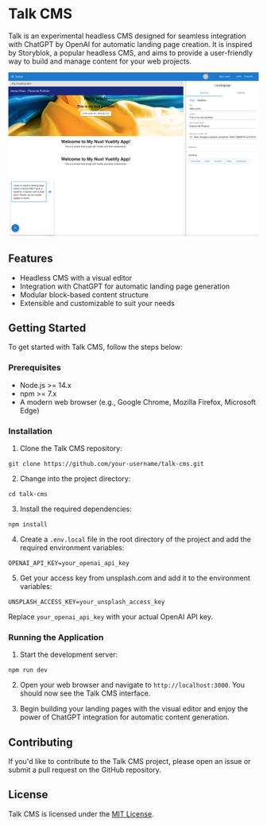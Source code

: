 # **Talk CMS**

Talk is an experimental headless CMS designed for seamless integration with ChatGPT by OpenAI for automatic landing page creation. It is inspired by Storyblok, a popular headless CMS, and aims to provide a user-friendly way to build and manage content for your web projects.

![Talk CMS](preview.png "Talk CMS")

## **Features**

- Headless CMS with a visual editor
- Integration with ChatGPT for automatic landing page generation
- Modular block-based content structure
- Extensible and customizable to suit your needs

## **Getting Started**

To get started with Talk CMS, follow the steps below:

### **Prerequisites**

- Node.js >= 14.x
- npm >= 7.x
- A modern web browser (e.g., Google Chrome, Mozilla Firefox, Microsoft Edge)

### **Installation**

1. Clone the Talk CMS repository:

```
git clone https://github.com/your-username/talk-cms.git
```

2. Change into the project directory:

```
cd talk-cms
```

3. Install the required dependencies:

```
npm install
```

4. Create a `.env.local` file in the root directory of the project and add the required environment variables:

```
OPENAI_API_KEY=your_openai_api_key
```

5. Get your access key from unsplash.com and add it to the environment variables:

```
UNSPLASH_ACCESS_KEY=your_unsplash_access_key
```

Replace `your_openai_api_key` with your actual OpenAI API key.

### **Running the Application**

1. Start the development server:

```
npm run dev
```

2. Open your web browser and navigate to `http://localhost:3000`. You should now see the Talk CMS interface.

3. Begin building your landing pages with the visual editor and enjoy the power of ChatGPT integration for automatic content generation.

## **Contributing**

If you'd like to contribute to the Talk CMS project, please open an issue or submit a pull request on the GitHub repository.

## **License**

Talk CMS is licensed under the [MIT License](LICENSE).